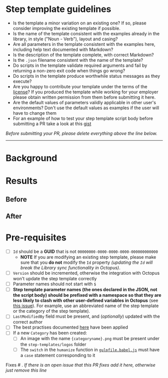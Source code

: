 # Step template guidelines

* Is the template a minor variation on an existing one? If so, please consider improving the existing template if possible.
* Is the name of the template consistent with the examples already in the library, in style ("Noun - Verb"), layout and casing?
* Are all parameters in the template consistent with the examples here, including help text documented with Markdown?
* Is the description of the template complete, with correct Markdown?
* Is the `.json` filename consistent with the name of the template?
* Do scripts in the template validate required arguments and fail by returning a non-zero exit code when things go wrong?
* Do scripts in the template produce worthwhile status messages as they execute?
* Are you happy to contribute your template under the terms of the [license](https://github.com/OctopusDeploy/Library/blob/master/LICENSE.txt)? If you produced the template while working for your employer please obtain written permission from them before submitting it here.
* Are the default values of parameters validly applicable in other user's environments? Don't use the default values as examples if the user will have to change them
* For an example of how to test your step template script body before submitting a PR take a look at this [gist](https://gist.github.com/JCapriotti/45639e06ba777ee974b1)

_Before submitting your PR, please delete everything above the line below._

---

# Background

<!-- Why does this PR exist? -->

# Results

<!-- Describe the result of the change -->

## Before

<!-- Consider adding a log excerpt or screen capture. -->

## After

<!-- Consider adding a log excerpt or screen capture. -->

# Pre-requisites

- [ ] `Id` should be a **GUID** that is not `00000000-0000-0000-0000-000000000000`
  - **NOTE** If you are modifying an existing step template, please make sure that you **do not** modify the `Id` property *(updating the `Id` will break the Library sync functionality in Octopus)*. 
- [ ] `Version` should be incremented, otherwise the integration with Octopus won't update the step template correctly
- [ ] Parameter names should not start with `$`
- [ ] **Step template parameter names (the ones declared in the JSON, not the script body) should be prefixed with a namespace so that they are less likely to clash with other user-defined variables in Octopus** (see [this issue](https://github.com/OctopusDeploy/Issues/issues/2126)). For example, use an abbreviated name of the step template or the category of the step template).
- [ ] `LastModifiedBy` field must be present, and (_optionally_) updated with the correct author
- [ ] The best practises documented [here](https://github.com/OctopusDeploy/Library/wiki/Best-Practices) have been applied
- [ ] If a new `Category` has been created:
   - [ ] An image with the name `{categoryname}.png` must be present under the `step-templates/logos` folder
   - [ ] The `switch` in the `humanize` function in [`gulpfile.babel.js`](https://github.com/OctopusDeploy/Library/blob/master/gulpfile.babel.js#L92) must have a `case` statement corresponding to it

Fixes # . _If there is an open issue that this PR fixes add it here, otherwise just remove this line_
